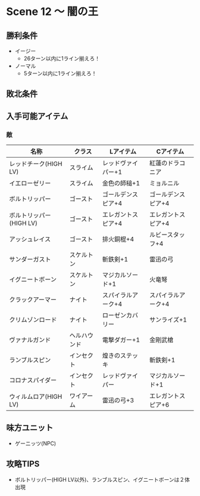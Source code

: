 # Scene 12 ～ 闇の王

## 勝利条件 

- イージー
  - 26ターン以内に1ライン揃えろ！
- ノーマル
  - 5ターン以内に1ライン揃えろ！

## 敗北条件 

## 入手可能アイテム 

### 敵

|名称|クラス|Lアイテム|Cアイテム|
|---|---|---|---|
|レッドチーク(HIGH LV)|スライム|レッドヴァイパー+1|紅蓮のドラコニア|
|イエローゼリー|スライム|金色の師槌+1|ミョルニル|
|ボルトリッパー|ゴースト|ゴールデンスピア+4|ゴールデンスピア+4|
|ボルトリッパー(HIGH LV)|ゴースト|エレガントスピア+4|エレガントスピア+4|
|アッシュレイス|ゴースト|排火銅棍+4|ルビースタッフ+4|
|サンダーガスト|スケルトン|斬鉄剣+1|雷迅の弓|
|イグニートボーン|スケルトン|マジカルソード+1|火竜弩|
|クラックアーマー|ナイト|スパイラルアーク+4|スパイラルアーク+4|
|クリムゾンロード|ナイト|ローゼンカバリー|サンライズ+1|
|ヴァナルガンド|ヘルハウンド|電撃ダガー+1|金剛武槍|
|ランブルスピン|インセクト|煌きのステッキ|斬鉄剣+1|
|コロナスパイダー|インセクト|レッドヴァイパー|マジカルソード+1|
|ウィルムロア(HIGH LV)|ワイアーム|雷迅の弓+3|エレガントスピア+6|

## 味方ユニット 

- ゲーニッツ(NPC)

## 攻略TIPS 

- ボルトリッパー(HIGH LV以外)、ランブルスピン、イグニートボーンは２体出現

